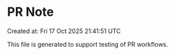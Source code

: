 # PR Note

Created at: Fri 17 Oct 2025 21:41:51 UTC

This file is generated to support testing of PR workflows.
